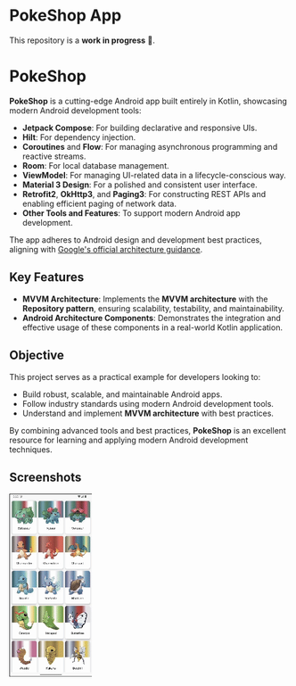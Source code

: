 PokeShop App
==================

This repository is a **work in progress** 🚧.

# PokeShop

**PokeShop** is a cutting-edge Android app built entirely in Kotlin, showcasing modern Android development tools:

- **Jetpack Compose**: For building declarative and responsive UIs.
- **Hilt**: For dependency injection.
- **Coroutines** and **Flow**: For managing asynchronous programming and reactive streams.
- **Room**: For local database management.
- **ViewModel**: For managing UI-related data in a lifecycle-conscious way.
- **Material 3 Design**: For a polished and consistent user interface.
- **Retrofit2**, **OkHttp3**, and **Paging3**: For constructing REST APIs and enabling efficient paging of network data.
- **Other Tools and Features**: To support modern Android app development.

The app adheres to Android design and development best practices, aligning with [Google's official architecture guidance](https://developer.android.com/topic/architecture).

## Key Features

- **MVVM Architecture**: Implements the **MVVM architecture** with the **Repository pattern**, ensuring scalability, testability, and maintainability.
- **Android Architecture Components**: Demonstrates the integration and effective usage of these components in a real-world Kotlin application.

## Objective

This project serves as a practical example for developers looking to:

- Build robust, scalable, and maintainable Android apps.
- Follow industry standards using modern Android development tools.
- Understand and implement **MVVM architecture** with best practices.

By combining advanced tools and best practices, **PokeShop** is an excellent resource for learning and applying modern Android development techniques.

## Screenshots

![Screenshot showing Pokemon list](docs/images/preview.gif "Screenshot showing Pokemon list")
